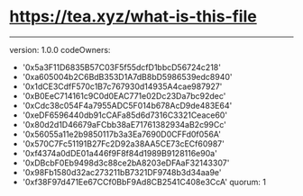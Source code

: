 # https://tea.xyz/what-is-this-file
---
version: 1.0.0
codeOwners:
  - '0x5a3F11D6835B57C03F5f55dcfD1bbcD56724c218'
  - '0xa605004b2C6BdB353D1A7dB8bD5986539edc8940'
  - '0x1dCE3CdfF570c1B7c767930d14935A4cae987927'
  - '0xB0EeC714161c9C0d0EAC771e02Dc23Da7bc92dec'
  - '0xCdc38c054F4a7955ADC5F014b678AcD9de483E64'
  - '0xeDF6596440db91cCAFa85d6d7316C3321Ceace60'
  - '0x80d2d1D46679aFCbb38aE71761382934aB2c99Cc'
  - '0x56055a11e2b9850117b3a3Ea7690D0CFFd0f056A'
  - '0x570C7Fc51191B27Fc2D92a38AA5CE73cECf60987'
  - '0xf4374a0dDE01a446f9F8f84d1989B9128116e90a'
  - '0xDBcbF0Eb9498d3c88ce2bA8203eDFAaF32143307'
  - '0x98Fb1580d32ac273211bB7321DF9748b3d34aa9e'
  - '0xf38F97d471Ee67CCf0BbF9Ad8CB2541C408e3CcA'
quorum: 1
